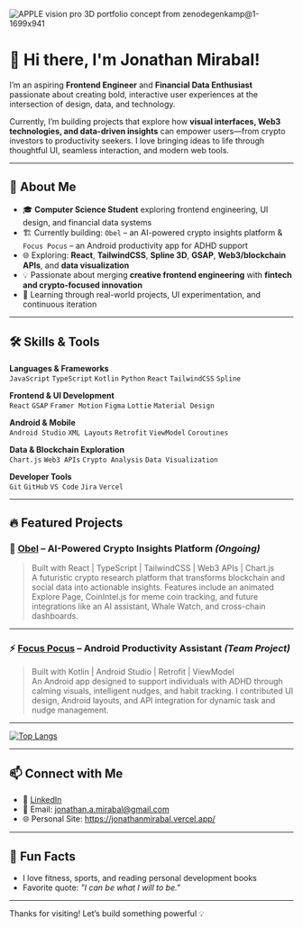 
![APPLE vision pro 3D portfolio concept from zenodegenkamp@1-1699x941](https://github.com/user-attachments/assets/c5f17264-e48e-449a-aa92-445e1c7a0152)


# 👋 Hi there, I'm Jonathan Mirabal!

I’m an aspiring **Frontend Engineer** and **Financial Data Enthusiast** passionate about creating bold, interactive user experiences at the intersection of design, data, and technology.

Currently, I’m building projects that explore how **visual interfaces, Web3 technologies, and data-driven insights** can empower users—from crypto investors to productivity seekers. I love bringing ideas to life through thoughtful UI, seamless interaction, and modern web tools.

---

## 🚀 About Me

- 🎓 **Computer Science Student** exploring frontend engineering, UI design, and financial data systems
- 🏗️ Currently building: `Obel` – an AI-powered crypto insights platform & `Focus Pocus` – an Android productivity app for ADHD support
- 🌐 Exploring: **React**, **TailwindCSS**, **Spline 3D**, **GSAP**, **Web3/blockchain APIs**, and **data visualization**
- 💡 Passionate about merging **creative frontend engineering** with **fintech and crypto-focused innovation**
- 🧠 Learning through real-world projects, UI experimentation, and continuous iteration

---

## 🛠️ Skills & Tools

**Languages & Frameworks**  
`JavaScript` `TypeScript` `Kotlin` `Python` `React` `TailwindCSS` `Spline`

**Frontend & UI Development**  
`React` `GSAP` `Framer Motion` `Figma` `Lottie` `Material Design`

**Android & Mobile**  
`Android Studio` `XML Layouts` `Retrofit` `ViewModel` `Coroutines`

**Data & Blockchain Exploration**  
`Chart.js` `Web3 APIs` `Crypto Analysis` `Data Visualization`

**Developer Tools**  
`Git` `GitHub` `VS Code` `Jira` `Vercel`

---

## 🔥 Featured Projects

### 🧠 [Obel](https://github.com/jonathanprogram2/obel) – AI-Powered Crypto Insights Platform *(Ongoing)*  
> Built with React | TypeScript | TailwindCSS | Web3 APIs | Chart.js  
A futuristic crypto research platform that transforms blockchain and social data into actionable insights. Features include an animated Explore Page, CoinIntel.js for meme coin tracking, and future integrations like an AI assistant, Whale Watch, and cross-chain dashboards.

---

### ⚡ [Focus Pocus](https://github.com/jonathanprogram2/focus-pocus/tree/dev) – Android Productivity Assistant *(Team Project)*  
> Built with Kotlin | Android Studio | Retrofit | ViewModel  
An Android app designed to support individuals with ADHD through calming visuals, intelligent nudges, and habit tracking. I contributed UI design, Android layouts, and API integration for dynamic task and nudge management.


---
[![Top Langs](https://github-readme-stats.vercel.app/api/top-langs/?username=jonathanprogram2&layout=pie)](https://github.com/anuraghazra/github-readme-stats)

---

## 📫 Connect with Me

- 💼 [LinkedIn](https://www.linkedin.com/in/jonathanmirabal)  
- 📧 Email: [jonathan.a.mirabal@gmail.com](mailto:jonathan.a.mirabal@gmail.com)  
- 🌐 Personal Site: https://jonathanmirabal.vercel.app/

---

## 🧬 Fun Facts
- I love fitness, sports, and reading personal development books
- Favorite quote: _"I can be what I will to be."_

---

Thanks for visiting! Let’s build something powerful 💡
